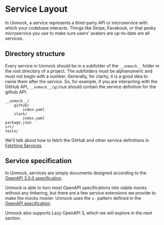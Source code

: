 # Service Layout

In Unmock, a service represents a third-party API or microservice with which your codebase interacts. Things like Stripe, Facebook, or that pesky microservice you use to make sure users' avatars are up-to-date are all services.

## Directory structure

Every service in Unmock should be in a subfolder of the `__unmock__` folder in the root directory of a project. The subfolders must be alphanumeric and must not begin with a number. Generally, for clarity, it is a good idea to name them after the service. So, for example, if you are interacting with the GitHub API, `__unmock__/github` should contain the service definition for the github API.

```
__unmock__/
    github/
        index.yaml
    slack/
        index.yaml
package.json
src/
tests/
```

We'll talk about how to fetch the GitHub and other service definitions in [Fetching Services](/fetching).

## Service specification

In Unmock, services are simply documents designed according to the [OpenAPI 3.0.0 specification](https://github.com/OAI/OpenAPI-Specification/blob/master/versions/3.0.0.md).

Unmock is able to turn most OpenAPI specifications into viable mocks without any tinkering, but there are a few service extensions we provide to make the mocks moxier. Unmock uses the `x-` pattern defined in the [OpenAPI specification](https://github.com/OAI/OpenAPI-Specification/blob/master/versions/3.0.0.md#specificationExtensions).

Unmock also supports Lazy OpenAPI 3, which we will explore in the next section.
